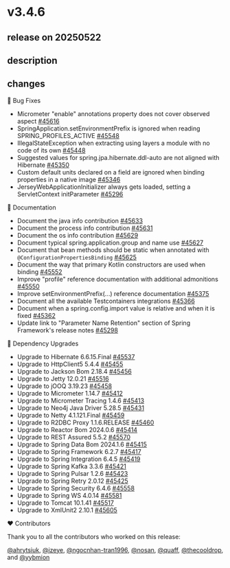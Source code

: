 # v3.4.6

## release on 20250522
## description
## changes
🐞 Bug Fixes

* Micrometer "enable" annotations property does not cover observed aspect <a href="https://github.com/spring-projects/spring-boot/issues/45616" data-hovercard-type="issue" data-hovercard-url="/spring-projects/spring-boot/issues/45616/hovercard">#45616</a>
* SpringApplication.setEnvironmentPrefix is ignored when reading SPRING_PROFILES_ACTIVE <a href="https://github.com/spring-projects/spring-boot/issues/45548" data-hovercard-type="issue" data-hovercard-url="/spring-projects/spring-boot/issues/45548/hovercard">#45548</a>
* IllegalStateException when extracting using layers a module with no code of its own <a href="https://github.com/spring-projects/spring-boot/issues/45448" data-hovercard-type="issue" data-hovercard-url="/spring-projects/spring-boot/issues/45448/hovercard">#45448</a>
* Suggested values for spring.jpa.hibernate.ddl-auto are not aligned with Hibernate <a href="https://github.com/spring-projects/spring-boot/issues/45350" data-hovercard-type="issue" data-hovercard-url="/spring-projects/spring-boot/issues/45350/hovercard">#45350</a>
* Custom default units declared on a field are ignored when binding properties in a native image <a href="https://github.com/spring-projects/spring-boot/issues/45346" data-hovercard-type="issue" data-hovercard-url="/spring-projects/spring-boot/issues/45346/hovercard">#45346</a>
* JerseyWebApplicationInitializer always gets loaded, setting a ServletContext initParameter <a href="https://github.com/spring-projects/spring-boot/issues/45296" data-hovercard-type="issue" data-hovercard-url="/spring-projects/spring-boot/issues/45296/hovercard">#45296</a>

📔 Documentation

* Document the java info contribution <a href="https://github.com/spring-projects/spring-boot/issues/45633" data-hovercard-type="issue" data-hovercard-url="/spring-projects/spring-boot/issues/45633/hovercard">#45633</a>
* Document the process info contribution <a href="https://github.com/spring-projects/spring-boot/issues/45631" data-hovercard-type="issue" data-hovercard-url="/spring-projects/spring-boot/issues/45631/hovercard">#45631</a>
* Document the os info contribution <a href="https://github.com/spring-projects/spring-boot/issues/45629" data-hovercard-type="issue" data-hovercard-url="/spring-projects/spring-boot/issues/45629/hovercard">#45629</a>
* Document typical spring.application.group and name use <a href="https://github.com/spring-projects/spring-boot/issues/45627" data-hovercard-type="issue" data-hovercard-url="/spring-projects/spring-boot/issues/45627/hovercard">#45627</a>
* Document that bean methods should be static when annotated with <code>@ConfigurationPropertiesBinding</code> <a href="https://github.com/spring-projects/spring-boot/issues/45625" data-hovercard-type="issue" data-hovercard-url="/spring-projects/spring-boot/issues/45625/hovercard">#45625</a>
* Document the way that primary Kotlin constructors are used when binding <a href="https://github.com/spring-projects/spring-boot/issues/45552" data-hovercard-type="issue" data-hovercard-url="/spring-projects/spring-boot/issues/45552/hovercard">#45552</a>
* Improve "profile" reference documentation with additional admonitions <a href="https://github.com/spring-projects/spring-boot/issues/45550" data-hovercard-type="issue" data-hovercard-url="/spring-projects/spring-boot/issues/45550/hovercard">#45550</a>
* Improve setEnvironmentPrefix(...) reference documentation <a href="https://github.com/spring-projects/spring-boot/issues/45375" data-hovercard-type="issue" data-hovercard-url="/spring-projects/spring-boot/issues/45375/hovercard">#45375</a>
* Document all the available Testcontainers integrations <a href="https://github.com/spring-projects/spring-boot/issues/45366" data-hovercard-type="issue" data-hovercard-url="/spring-projects/spring-boot/issues/45366/hovercard">#45366</a>
* Document when a spring.config.import value is relative and when it is fixed <a href="https://github.com/spring-projects/spring-boot/issues/45362" data-hovercard-type="issue" data-hovercard-url="/spring-projects/spring-boot/issues/45362/hovercard">#45362</a>
* Update link to "Parameter Name Retention" section of Spring Framework's release notes <a href="https://github.com/spring-projects/spring-boot/issues/45298" data-hovercard-type="issue" data-hovercard-url="/spring-projects/spring-boot/issues/45298/hovercard">#45298</a>

🔨 Dependency Upgrades

* Upgrade to Hibernate 6.6.15.Final <a href="https://github.com/spring-projects/spring-boot/issues/45537" data-hovercard-type="issue" data-hovercard-url="/spring-projects/spring-boot/issues/45537/hovercard">#45537</a>
* Upgrade to HttpClient5 5.4.4 <a href="https://github.com/spring-projects/spring-boot/issues/45455" data-hovercard-type="issue" data-hovercard-url="/spring-projects/spring-boot/issues/45455/hovercard">#45455</a>
* Upgrade to Jackson Bom 2.18.4 <a href="https://github.com/spring-projects/spring-boot/issues/45456" data-hovercard-type="issue" data-hovercard-url="/spring-projects/spring-boot/issues/45456/hovercard">#45456</a>
* Upgrade to Jetty 12.0.21 <a href="https://github.com/spring-projects/spring-boot/issues/45516" data-hovercard-type="issue" data-hovercard-url="/spring-projects/spring-boot/issues/45516/hovercard">#45516</a>
* Upgrade to jOOQ 3.19.23 <a href="https://github.com/spring-projects/spring-boot/issues/45458" data-hovercard-type="issue" data-hovercard-url="/spring-projects/spring-boot/issues/45458/hovercard">#45458</a>
* Upgrade to Micrometer 1.14.7 <a href="https://github.com/spring-projects/spring-boot/issues/45412" data-hovercard-type="issue" data-hovercard-url="/spring-projects/spring-boot/issues/45412/hovercard">#45412</a>
* Upgrade to Micrometer Tracing 1.4.6 <a href="https://github.com/spring-projects/spring-boot/issues/45413" data-hovercard-type="issue" data-hovercard-url="/spring-projects/spring-boot/issues/45413/hovercard">#45413</a>
* Upgrade to Neo4j Java Driver 5.28.5 <a href="https://github.com/spring-projects/spring-boot/issues/45431" data-hovercard-type="issue" data-hovercard-url="/spring-projects/spring-boot/issues/45431/hovercard">#45431</a>
* Upgrade to Netty 4.1.121.Final <a href="https://github.com/spring-projects/spring-boot/issues/45459" data-hovercard-type="issue" data-hovercard-url="/spring-projects/spring-boot/issues/45459/hovercard">#45459</a>
* Upgrade to R2DBC Proxy 1.1.6.RELEASE <a href="https://github.com/spring-projects/spring-boot/issues/45460" data-hovercard-type="issue" data-hovercard-url="/spring-projects/spring-boot/issues/45460/hovercard">#45460</a>
* Upgrade to Reactor Bom 2024.0.6 <a href="https://github.com/spring-projects/spring-boot/issues/45414" data-hovercard-type="issue" data-hovercard-url="/spring-projects/spring-boot/issues/45414/hovercard">#45414</a>
* Upgrade to REST Assured 5.5.2 <a href="https://github.com/spring-projects/spring-boot/issues/45570" data-hovercard-type="issue" data-hovercard-url="/spring-projects/spring-boot/issues/45570/hovercard">#45570</a>
* Upgrade to Spring Data Bom 2024.1.6 <a href="https://github.com/spring-projects/spring-boot/issues/45415" data-hovercard-type="issue" data-hovercard-url="/spring-projects/spring-boot/issues/45415/hovercard">#45415</a>
* Upgrade to Spring Framework 6.2.7 <a href="https://github.com/spring-projects/spring-boot/issues/45417" data-hovercard-type="issue" data-hovercard-url="/spring-projects/spring-boot/issues/45417/hovercard">#45417</a>
* Upgrade to Spring Integration 6.4.5 <a href="https://github.com/spring-projects/spring-boot/issues/45419" data-hovercard-type="issue" data-hovercard-url="/spring-projects/spring-boot/issues/45419/hovercard">#45419</a>
* Upgrade to Spring Kafka 3.3.6 <a href="https://github.com/spring-projects/spring-boot/issues/45421" data-hovercard-type="issue" data-hovercard-url="/spring-projects/spring-boot/issues/45421/hovercard">#45421</a>
* Upgrade to Spring Pulsar 1.2.6 <a href="https://github.com/spring-projects/spring-boot/issues/45423" data-hovercard-type="issue" data-hovercard-url="/spring-projects/spring-boot/issues/45423/hovercard">#45423</a>
* Upgrade to Spring Retry 2.0.12 <a href="https://github.com/spring-projects/spring-boot/issues/45425" data-hovercard-type="issue" data-hovercard-url="/spring-projects/spring-boot/issues/45425/hovercard">#45425</a>
* Upgrade to Spring Security 6.4.6 <a href="https://github.com/spring-projects/spring-boot/issues/45558" data-hovercard-type="issue" data-hovercard-url="/spring-projects/spring-boot/issues/45558/hovercard">#45558</a>
* Upgrade to Spring WS 4.0.14 <a href="https://github.com/spring-projects/spring-boot/issues/45581" data-hovercard-type="issue" data-hovercard-url="/spring-projects/spring-boot/issues/45581/hovercard">#45581</a>
* Upgrade to Tomcat 10.1.41 <a href="https://github.com/spring-projects/spring-boot/issues/45517" data-hovercard-type="issue" data-hovercard-url="/spring-projects/spring-boot/issues/45517/hovercard">#45517</a>
* Upgrade to XmlUnit2 2.10.1 <a href="https://github.com/spring-projects/spring-boot/issues/45605" data-hovercard-type="issue" data-hovercard-url="/spring-projects/spring-boot/issues/45605/hovercard">#45605</a>

❤️ Contributors

Thank you to all the contributors who worked on this release:

<a class="user-mention notranslate" data-hovercard-type="user" data-hovercard-url="/users/ahrytsiuk/hovercard" data-octo-click="hovercard-link-click" data-octo-dimensions="link_type:self" href="https://github.com/ahrytsiuk">@ahrytsiuk</a>, <a class="user-mention notranslate" data-hovercard-type="user" data-hovercard-url="/users/izeye/hovercard" data-octo-click="hovercard-link-click" data-octo-dimensions="link_type:self" href="https://github.com/izeye">@izeye</a>, <a class="user-mention notranslate" data-hovercard-type="user" data-hovercard-url="/users/ngocnhan-tran1996/hovercard" data-octo-click="hovercard-link-click" data-octo-dimensions="link_type:self" href="https://github.com/ngocnhan-tran1996">@ngocnhan-tran1996</a>, <a class="user-mention notranslate" data-hovercard-type="user" data-hovercard-url="/users/nosan/hovercard" data-octo-click="hovercard-link-click" data-octo-dimensions="link_type:self" href="https://github.com/nosan">@nosan</a>, <a class="user-mention notranslate" data-hovercard-type="user" data-hovercard-url="/users/quaff/hovercard" data-octo-click="hovercard-link-click" data-octo-dimensions="link_type:self" href="https://github.com/quaff">@quaff</a>, <a class="user-mention notranslate" data-hovercard-type="user" data-hovercard-url="/users/thecooldrop/hovercard" data-octo-click="hovercard-link-click" data-octo-dimensions="link_type:self" href="https://github.com/thecooldrop">@thecooldrop</a>, and <a class="user-mention notranslate" data-hovercard-type="user" data-hovercard-url="/users/yybmion/hovercard" data-octo-click="hovercard-link-click" data-octo-dimensions="link_type:self" href="https://github.com/yybmion">@yybmion</a>

